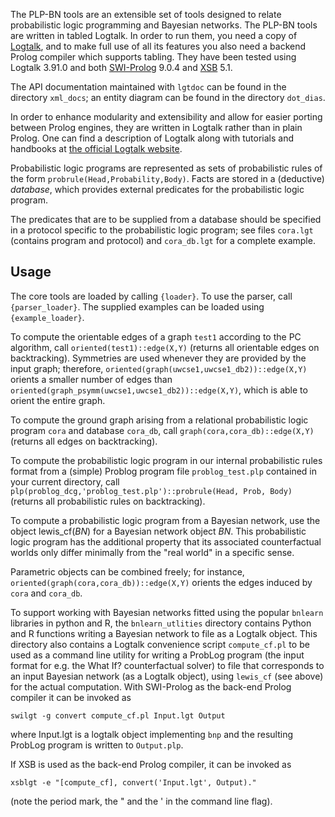The PLP-BN tools are an extensible set of tools designed to relate probabilistic logic programming and Bayesian networks.
The PLP-BN tools are written in tabled Logtalk. In order to run them, you need a copy of [Logtalk](www.logtalk.org),  and to make full use of all its features you also need a backend Prolog compiler which supports tabling. They have been tested using Logtalk 3.91.0 and both [SWI-Prolog](swi-prolog.org) 9.0.4 and [XSB](xsb.sourceforge.net) 5.1.


The API documentation maintained with `lgtdoc` can be found in the directory `xml_docs`; an entity diagram can be found in the directory `dot_dias`.

In order to enhance modularity and extensibility and allow for easier porting between Prolog engines, they are written in Logtalk rather than in plain Prolog.
One can find a description of Logtalk along with tutorials and handbooks at [the official Logtalk website](www.logtalk.org).

Probabilistic logic programs are represented as sets of probabilistic rules of the form `probrule(Head,Probability,Body)`.
Facts are stored in a (deductive) *database*, which provides external predicates for the probabilistic logic program.

The predicates that are to be supplied from a database should be specified in a protocol specific to the probabilistic logic program; see files `cora.lgt` (contains program and protocol) and `cora_db.lgt` for a complete example.

## Usage
The core tools are loaded by calling `{loader}`. To use the parser, call `{parser_loader}`. The supplied examples can be loaded using `{example_loader}`.

To compute the orientable edges of a graph `test1` according to the PC algorithm, call `oriented(test1)::edge(X,Y)` (returns all orientable edges on backtracking).
Symmetries are used whenever they are provided by the input graph; therefore, `oriented(graph(uwcse1,uwcse1_db2))::edge(X,Y)` orients a smaller number of edges than  `oriented(graph_psymm(uwcse1,uwcse1_db2))::edge(X,Y)`, which is able to orient the entire graph.

To compute the ground graph arising from a relational probabilistic logic program `cora` and database `cora_db`, call `graph(cora,cora_db)::edge(X,Y)` (returns all edges on backtracking).

To compute the probabilistic logic program in our internal probabilistic rules format from a (simple) Problog program file `problog_test.plp` contained in your current directory, call `plp(problog_dcg,'problog_test.plp')::probrule(Head, Prob, Body)` (returns all probabilistic rules on backtracking).

To compute a probabilistic logic program from a Bayesian network, use the object lewis_cf(_BN_) for a Bayesian network object _BN_. This probabilistic logic program has the additional property that its associated counterfactual worlds only differ minimally from the "real world" in a specific sense.

Parametric objects can be combined freely; for instance, `oriented(graph(cora,cora_db))::edge(X,Y)` orients the edges induced by  `cora` and `cora_db`.

To support working with Bayesian networks fitted using the popular `bnlearn` libraries in python and R, the `bnlearn_utlities` directory contains Python and R functions writing a Bayesian network to file as a Logtalk object.
This directory also contains a Logtalk convenience script `compute_cf.pl`  to be used as a command line utility for writing a ProbLog program  (the input format for e.g. the What If? counterfactual solver) to file that corresponds to an input Bayesian network (as a Logtalk object), using `lewis_cf` (see above) for the actual computation. With SWI-Prolog as the back-end Prolog compiler it can be invoked as
```
swilgt -g convert compute_cf.pl Input.lgt Output
```

where Input.lgt is a logtalk object implementing `bnp` and the resulting ProbLog program is written to `Output.plp`.

If XSB is used as the back-end Prolog compiler, it can be invoked as
```
xsblgt -e "[compute_cf], convert('Input.lgt', Output)."
```
(note the period mark, the " and the ' in the command line flag).


